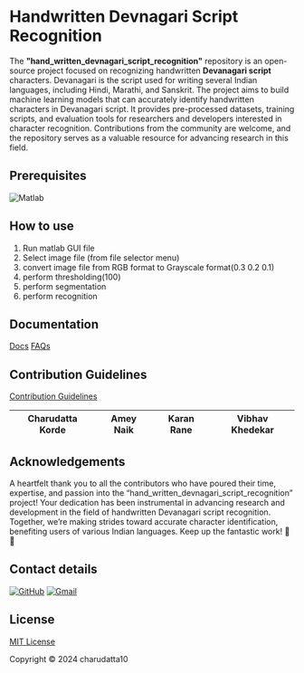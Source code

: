 ﻿# Handwritten Devnagari Script Recognition

The **"hand_written_devnagari_script_recognition"** repository is an open-source project focused on recognizing handwritten **Devanagari script** characters. Devanagari is the script used for writing several Indian languages, including Hindi, Marathi, and Sanskrit. The project aims to build machine learning models that can accurately identify handwritten characters in Devanagari script. It provides pre-processed datasets, training scripts, and evaluation tools for researchers and developers interested in character recognition. Contributions from the community are welcome, and the repository serves as a valuable resource for advancing research in this field.

## Prerequisites
![Matlab](https://img.shields.io/badge/Matlab-100000?style=for-the-badge&logo=Matlab&logoColor=EA0606&labelColor=EA0A0A&color=EA0E0E)

## How to use 
1. Run matlab GUI file
2. Select image file (from file selector menu)
3. convert image file from RGB format to Grayscale format(0.3 0.2 0.1)
4. perform thresholding(100)
5. perform segmentation
6. perform recognition

## Documentation
[Docs](https://github.com/charudatta10/hand_written_devnagari_script_recognition/blob/master/README.md)
[FAQs](https://github.com/charudatta10/hand_written_devnagari_script_recognition/blob/master/README.md)

## Contribution Guidelines
[Contribution Guidelines](Contribute)

| Charudatta Korde | Amey Naik | Karan Rane | Vibhav Khedekar |
| -----            | -----     | -----      | -----           |


## Acknowledgements
A heartfelt thank you to all the contributors who have poured their time, expertise, and passion into the “hand_written_devnagari_script_recognition” project! Your dedication has been instrumental in advancing research and development in the field of handwritten Devanagari script recognition. Together, we’re making strides toward accurate character identification, benefiting users of various Indian languages. Keep up the fantastic work! 🙌🌟

## Contact details
[![GitHub](https://img.shields.io/badge/GitHub-100000?style=social&logo=github&logoColor=000000&labelColor=EA0A0A&color=EA0E0E)](https://github.com/charudatta10)
[![Gmail](https://img.shields.io/badge/Gmail-100000?style=social&logo=Gmail&logoColor=F70B07&labelColor=151515&color=black)](mailto:152109007c@gmail.com)

## License
[MIT License](License)

Copyright © 2024 charudatta10


